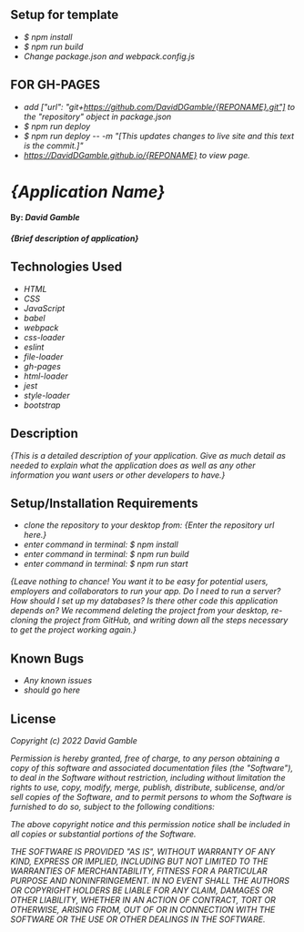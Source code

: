 ## Setup for template
* _$ npm install_
* _$ npm run build_
* _Change package.json and webpack.config.js_
## FOR GH-PAGES
* _add ["url": "git+https://github.com/DavidDGamble/{REPONAME}.git"] to the "repository" object in package.json_
* _$ npm run deploy_
* _$ npm run deploy -- -m "[This updates changes to live site and this text is the commit.]"_
* _https://DavidDGamble.github.io/{REPONAME} to view page._

# _{Application Name}_

#### By: _**David Gamble**_

#### _{Brief description of application}_

## Technologies Used

* _HTML_
* _CSS_
* _JavaScript_
* _babel_
* _webpack_
* _css-loader_
* _eslint_
* _file-loader_
* _gh-pages_
* _html-loader_
* _jest_
* _style-loader_
* _bootstrap_

## Description

_{This is a detailed description of your application. Give as much detail as needed to explain what the application does as well as any other information you want users or other developers to have.}_

## Setup/Installation Requirements

* _clone the repository to your desktop from: {Enter the repository url here.}_
* _enter command in terminal: $ npm install_
* _enter command in terminal: $ npm run build_
* _enter command in terminal: $ npm run start_

_{Leave nothing to chance! You want it to be easy for potential users, employers and collaborators to run your app. Do I need to run a server? How should I set up my databases? Is there other code this application depends on? We recommend deleting the project from your desktop, re-cloning the project from GitHub, and writing down all the steps necessary to get the project working again.}_

## Known Bugs

* _Any known issues_
* _should go here_

## License

_Copyright (c) 2022 David Gamble_

_Permission is hereby granted, free of charge, to any person obtaining a copy of this software and associated documentation files (the "Software"), to deal in the Software without restriction, including without limitation the rights to use, copy, modify, merge, publish, distribute, sublicense, and/or sell copies of the Software, and to permit persons to whom the Software is furnished to do so, subject to the following conditions:_

_The above copyright notice and this permission notice shall be included in all copies or substantial portions of the Software._

_THE SOFTWARE IS PROVIDED "AS IS", WITHOUT WARRANTY OF ANY KIND, EXPRESS OR IMPLIED, INCLUDING BUT NOT LIMITED TO THE WARRANTIES OF MERCHANTABILITY, FITNESS FOR A PARTICULAR PURPOSE AND NONINFRINGEMENT. IN NO EVENT SHALL THE AUTHORS OR COPYRIGHT HOLDERS BE LIABLE FOR ANY CLAIM, DAMAGES OR OTHER LIABILITY, WHETHER IN AN ACTION OF CONTRACT, TORT OR OTHERWISE, ARISING FROM, OUT OF OR IN CONNECTION WITH THE SOFTWARE OR THE USE OR OTHER DEALINGS IN THE SOFTWARE._
